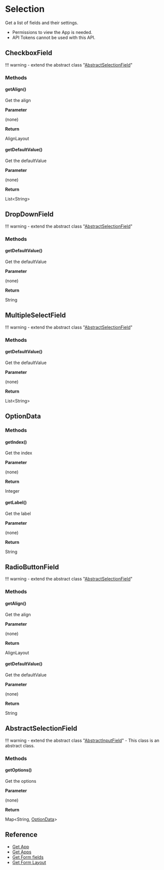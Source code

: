 # Selection

Get a list of fields and their settings.

- Permissions to view the App is needed.
- API Tokens cannot be used with this API.

## CheckboxField

!!! warning
    - extend the abstract class  "[AbstractSelectionField](#abstractselectionfield)"

### Methods

#### getAlign()

Get the align

**Parameter**

(none)

**Return**

AlignLayout

#### getDefaultValue()

Get the defaultValue

**Parameter**

(none)

**Return**

List<String\>

## DropDownField

!!! warning
    - extend the abstract class  "[AbstractSelectionField](#abstractselectionfield)"

### Methods

#### getDefaultValue()

Get the defaultValue

**Parameter**

(none)

**Return**

String

## MultipleSelectField

!!! warning
    - extend the abstract class  "[AbstractSelectionField](#abstractselectionfield)"

### Methods

#### getDefaultValue()

Get the defaultValue

**Parameter**

(none)

**Return**

List<String\>

## OptionData

### Methods

#### getIndex()

Get the index

**Parameter**

(none)

**Return**

Integer

#### getLabel()

Get the label

**Parameter**

(none)

**Return**

String

## RadioButtonField

!!! warning
    - extend the abstract class  "[AbstractSelectionField](#abstractselectionfield)"

### Methods

#### getAlign()

Get the align

**Parameter**

(none)

**Return**

AlignLayout

#### getDefaultValue()

Get the defaultValue

**Parameter**

(none)

**Return**

String

## AbstractSelectionField

!!! warning
    - extend the abstract class "[AbstractInputField](./form-fields-input/#abstractinputfield.md)"
    - This class is an abstract class.

### Methods

#### getOptions()

Get the options

**Parameter**

(none)

**Return**

Map<String, [OptionData](#optiondata)\>

## Reference

- [Get App](https://developer.kintone.io/hc/en-us/articles/212494888)
- [Get Apps](https://developer.kintone.io/hc/en-us/articles/115005336727)
- [Get Form fields](https://developer.kintone.io/hc/en-us/articles/115005509288)
- [Get Form Layout](https://developer.kintone.io/hc/en-us/articles/115005509068)